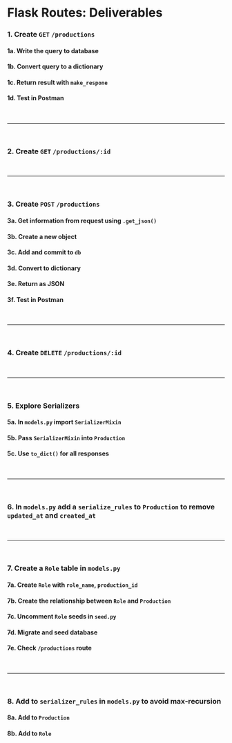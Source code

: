 # Flask Routes: Deliverables

### 1. Create `GET` `/productions`
#### 1a. Write the query to database
#### 1b. Convert query to a dictionary
#### 1c. Return result with `make_respone`
#### 1d. Test in Postman

<br />

---

<br />

### 2. Create `GET` `/productions/:id`

<br />

---

<br />

### 3. Create `POST` `/productions`
#### 3a. Get information from request using `.get_json()`
#### 3b. Create a new object
#### 3c. Add and commit to `db`
#### 3d. Convert to dictionary
#### 3e. Return as JSON
#### 3f. Test in Postman

<br />

---

<br />

### 4. Create `DELETE` `/productions/:id`

<br />

---

<br />

### 5. Explore Serializers
#### 5a. In `models.py` import `SerializerMixin`
#### 5b. Pass `SerializerMixin` into `Production`
#### 5c. Use `to_dict()` for all responses

<br />

---

<br />

### 6. In `models.py` add a `serialize_rules` to `Production` to remove `updated_at` and `created_at`

<br />

---

<br />

### 7. Create a `Role` table in `models.py`
#### 7a. Create `Role` with `role_name`, `production_id`
#### 7b. Create the relationship between `Role` and `Production`
#### 7c. Uncomment `Role` seeds in `seed.py`
#### 7d. Migrate and seed database
#### 7e. Check `/productions` route

<br />

---

<br />

### 8. Add to `serializer_rules` in `models.py` to avoid max-recursion
#### 8a. Add to `Production`
#### 8b. Add to `Role`

